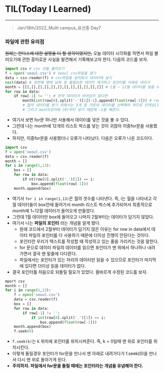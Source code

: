 # TIL(Today I Learned)

___

> Jan/18th/2022_Multi campus_유선종 Day7

### 파일에 관한 유의점
~~원래는 판다스에 대한 설명을 더 할 생각이였지만,~~ 오늘 데이터 시각화를 하면서 파일 불러오기에 관한 흥미로운 사실을 발견해서 기록해보고자 한다.   다음의 코드를 보자.
```python
import csv # csv 모듈 불러오기
f = open('seoul.csv') # seoul csv파일을 열기
data = csv.reader(f) # csv파일을 읽어와서 데이터에 넣기
next(data) # 첫번째 행에 날짜 등 불필요한 데이터 제거하고 포인터를 아래로 내리기
month = [[],[],[],[],[],[],[],[],[],[],[],[]] # 1월 ~ 12월 데이터를 넣을 데이터 상자
for row in data: 
    if row[-1] != '': # 만약 데이터가 비어있지 않다면
        month[int(row[0].split('-')[1])-1].append(float(row[-1])) # row[0]에 날짜 데이터가 있는데, '2019-08-12'형태이므로 split을 이용해서 '-'를 제거하고
        # 월의 데이터를 받기 위해서는 3개 중 가운데 데이터를 선택해야 하므로 인덱싱[1]을 넣는다.
        # 그리고 month상자에 [0]부터 넣기 때문에 -1을 해준다.
```
- 여기서 보면 for문 하나만 사용해서 데이터를 넣은 것을 볼 수 있다.
- 그런데 나는 month에 12개의 리스트 박스를 넣는 것이 귀찮아 이중for문을 사용했다.
- 하지만, 이중for문을 사용했더니 오류가 나타났다. 다음은 오류가 나온 코드이다.
```python
import csv
f = open('seoul.csv')
data = csv.reader(f)
month = []
for i in range(1,13):
    box = []
    for row in data:
        if nt(row[0].split('.')[1]) == i:
            box.append(float(row[-1]))
    month.append(box)
```
- 여기서 `for i in range(1,13)`은 월의 갯수를 나타낸다. 즉, i는 월을 나타내고 각 월 데이터들이 box안에 들어가서 month 리스트 박스에 추가되어서 최종적으로 month에 1~12월 데이터가 들어오게 만들었다.
- 그런데 1월 데이터만 box에 들어오고 나머지 2월부터는 데이터가 담기지 않았다.
- 여기서 나는 __파일의 포인터__ 라는 개념을 알게 됐다.
  - 원래 코드에서 2월부터 데이터가 담기지 않은 이유는 for row in data에서 데이터 파일의 포인터를 다 사용하기 때문에 더이상 진행이 안된다는 것이다.
  - 포인터란 우리가 텍스트를 작성할 때 작성하고 있는 줄을 가리키는 것을 말한다.
  - for 문으로 데이터 파일의 데이터를 읽으면 포인터가 맨 위에서 하나하나 내려가면서 결국 맨 밑줄에 다다른다.
  - 파일에서는 포인터가 있는 자리의 데이터만 읽을 수 있으므로 포인터가 마지막에 있다면 더이상 읽을 데이터가 없다.
- 결국 포인터를 처음으로 되돌릴 필요가 있었다. 올바르게 수정된 코드를 보자.

```python
mport csv
month = []
for i in range(1,13):
    f = open('seoul.csv')
    data = csv.reader(f)
    box = []
    for row in data:
        if row[-1] != '':
            if int(row[0].split('.')[1]) == i:
                box.append(float(row[-1]))
    month.append(box)
    f.seek(0)
```
- `f.seek(k)`는 k 위치에 포인터를 위치시켜준다. 즉, k = 0일때 맨 위로 포인터를 위치시킨다.
- 이렇게 돌릴경우 포인터가 for문을 만나서 맨 아래로 내려가다가 f.seek(0)을 만나서 다시 맨 위로 돌아가게 된다.
- __주의하자. 파일에서 for문을 돌릴 때에는 포인터라는 개념을 유념해야 한다.__